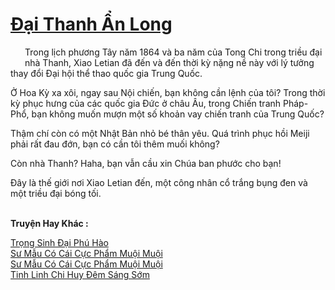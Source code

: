 <a href="https://truyentiki.com/dai-thanh-an-long.33924/" title="Đại Thanh Ẩn Long"><h1>Đại Thanh Ẩn Long</h1></a><div style="display:table"><img align="right" style="float: left; padding: 10px;" src="https://truyentiki.com/images/story/200x260/33924.jpg" alt="">Trong lịch phương Tây năm 1864 và ba năm của Tong Chi trong triều đại nhà Thanh, Xiao Letian đã đến và đến thời kỳ nặng nề này với lý tưởng thay đổi Đại hội thể thao quốc gia Trung Quốc. <p></p> Ở Hoa Kỳ xa xôi, ngay sau Nội chiến, bạn không cần lệnh của tôi? Trong thời kỳ phục hưng của các quốc gia Đức ở châu Âu, trong Chiến tranh Pháp-Phổ, bạn không muốn mượn một số khoản vay chiến tranh của Trung Quốc? <p></p> Thậm chí còn có một Nhật Bản nhỏ bé thân yêu. Quá trình phục hồi Meiji phải rất đau đớn, bạn có cần tôi thêm muối không? <p></p> Còn nhà Thanh? Haha, bạn vẫn cầu xin Chúa ban phước cho bạn! <p></p> Đây là thế giới nơi Xiao Letian đến, một công nhân cổ trắng bụng đen và một triều đại bóng tối.</div><p><br><b>Truyện Hay Khác :</b></p><a href="https://truyentiki.com/trong-sinh-dai-phu-hao.33923/" alt="Trọng Sinh Đại Phú Hào">Trọng Sinh Đại Phú Hào</a><br/><a href="https://www.pinterest.com/pin/594756694531507877" alt="Sư Mẫu Có Cái Cực Phẩm Muội Muội">Sư Mẫu Có Cái Cực Phẩm Muội Muội</a><br/><a href="https://www.flickr.com/photos/188164041@N05/49966797278/" alt="Sư Mẫu Có Cái Cực Phẩm Muội Muội">Sư Mẫu Có Cái Cực Phẩm Muội Muội</a><br/><a href="https://www.scoop.it/topic/nownovels/p/4118918148/2020/06/06/truyen-tinh-linh-chi-huy-em-sang-som" alt="Tinh Linh Chi Huy Đêm Sáng Sớm">Tinh Linh Chi Huy Đêm Sáng Sớm</a><br/>